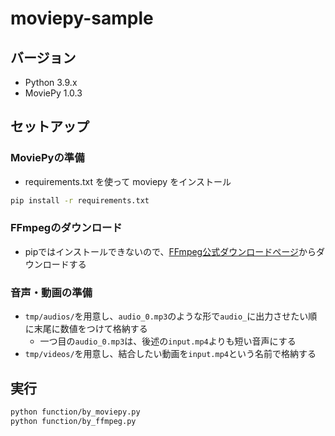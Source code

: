 # moviepy-sample


## バージョン
- Python 3.9.x
- MoviePy 1.0.3


## セットアップ

### MoviePyの準備
- requirements.txt を使って moviepy をインストール
```bash
pip install -r requirements.txt
```

### FFmpegのダウンロード
- pipではインストールできないので、[FFmpeg公式ダウンロードページ](https://www.ffmpeg.org/download.html)からダウンロードする


### 音声・動画の準備
- `tmp/audios/`を用意し、`audio_0.mp3`のような形で`audio_`に出力させたい順に末尾に数値をつけて格納する
  - 一つ目の`audio_0.mp3`は、後述の`input.mp4`よりも短い音声にする
- `tmp/videos/`を用意し、結合したい動画を`input.mp4`という名前で格納する


## 実行

```bash
python function/by_moviepy.py
python function/by_ffmpeg.py
```